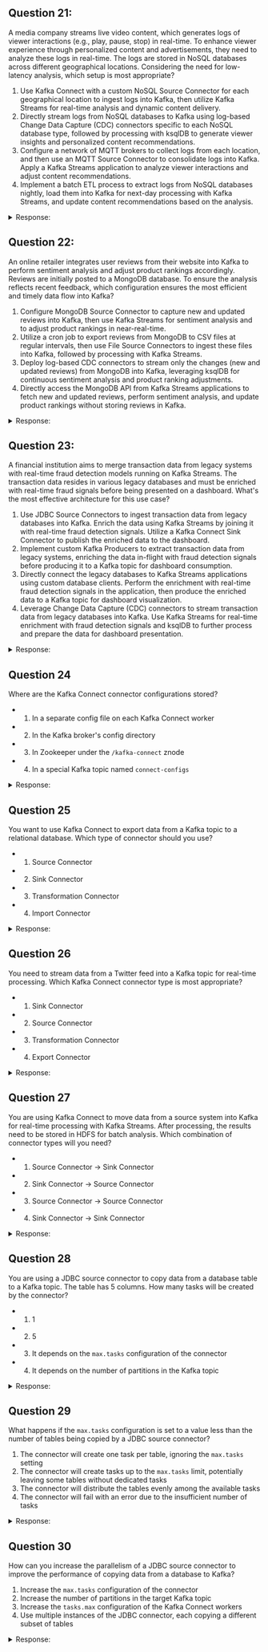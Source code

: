 </details>

## Question 21:
A media company streams live video content, which generates logs of viewer interactions (e.g., play, pause, stop) in real-time. To enhance viewer experience through personalized content and advertisements, they need to analyze these logs in real-time. The logs are stored in NoSQL databases across different geographical locations. Considering the need for low-latency analysis, which setup is most appropriate?

1. Use Kafka Connect with a custom NoSQL Source Connector for each geographical location to ingest logs into Kafka, then utilize Kafka Streams for real-time analysis and dynamic content delivery.
2. Directly stream logs from NoSQL databases to Kafka using log-based Change Data Capture (CDC) connectors specific to each NoSQL database type, followed by processing with ksqlDB to generate viewer insights and personalized content recommendations.
3. Configure a network of MQTT brokers to collect logs from each location, and then use an MQTT Source Connector to consolidate logs into Kafka. Apply a Kafka Streams application to analyze viewer interactions and adjust content recommendations.
4. Implement a batch ETL process to extract logs from NoSQL databases nightly, load them into Kafka for next-day processing with Kafka Streams, and update content recommendations based on the analysis.

<details>
<summary>Response:</summary> 

The correct answer is **2. Directly stream logs from NoSQL databases to Kafka using log-based Change Data Capture (CDC) connectors specific to each NoSQL database type, followed by processing with ksqlDB to generate viewer insights and personalized content recommendations.**

**Explanation:**
- **1.** Custom connectors for each location could work but might not offer the low-latency needed for real-time analysis and personalized content delivery compared to CDC connectors that capture changes as they happen.
- **2.** Correct. CDC connectors are designed to capture and stream real-time changes (including viewer interactions) from databases to Kafka, facilitating immediate analysis. Using ksqlDB allows for leveraging SQL-like queries for real-time data processing, ideal for generating insights and recommendations with minimal latency.
- **3.** While MQTT is suitable for IoT data, using it for log data from NoSQL databases introduces unnecessary complexity and may not provide the direct integration or the efficiency of CDC connectors.
- **4.** Batch ETL processes cannot meet the requirements for real-time analysis and dynamic content personalization due to the inherent delay in processing.

</details>

## Question 22:
An online retailer integrates user reviews from their website into Kafka to perform sentiment analysis and adjust product rankings accordingly. Reviews are initially posted to a MongoDB database. To ensure the analysis reflects recent feedback, which configuration ensures the most efficient and timely data flow into Kafka?

1. Configure MongoDB Source Connector to capture new and updated reviews into Kafka, then use Kafka Streams for sentiment analysis and to adjust product rankings in near-real-time.
2. Utilize a cron job to export reviews from MongoDB to CSV files at regular intervals, then use File Source Connectors to ingest these files into Kafka, followed by processing with Kafka Streams.
3. Deploy log-based CDC connectors to stream only the changes (new and updated reviews) from MongoDB into Kafka, leveraging ksqlDB for continuous sentiment analysis and product ranking adjustments.
4. Directly access the MongoDB API from Kafka Streams applications to fetch new and updated reviews, perform sentiment analysis, and update product rankings without storing reviews in Kafka.

<details>
<summary>Response:</summary> 

The correct answer is **3. Deploy log-based CDC connectors to stream only the changes (new and updated reviews) from MongoDB into Kafka, leveraging ksqlDB for continuous sentiment analysis and product ranking adjustments.**

**Explanation:**
- **1.** MongoDB Source Connector can efficiently ingest data into Kafka, but this option doesn't specify the efficiency of capturing only new or updated reviews like CDC would.
- **2.** Exporting to CSV and using File Source Connectors introduces delays, making it unsuitable for reflecting recent feedback in near-real-time.
- **3.** Correct. CDC connectors are specifically designed for efficient, real-time data synchronization by capturing only new and modified data. Using ksqlDB for sentiment analysis allows for real-time processing and immediate action on the insights.
- **4.** Fetching data directly via the MongoDB API bypasses Kafka's benefits of decoupling data producers and consumers, scalability, and fault tolerance, making it less efficient for real-time analysis and adjustment of product rankings.

</details>

## Question 23:
A financial institution aims to merge transaction data from legacy systems with real-time fraud detection models running on Kafka Streams. The transaction data resides in various legacy databases and must be enriched with real-time fraud signals before being presented on a dashboard. What's the most effective architecture for this use case?

1. Use JDBC Source Connectors to ingest transaction data from legacy databases into Kafka. Enrich the data using Kafka Streams by joining it with real-time fraud detection signals. Utilize a Kafka Connect Sink Connector to publish the enriched data to the dashboard.
2. Implement custom Kafka Producers to extract transaction data from legacy systems, enriching the data in-flight with fraud detection signals before producing it to a Kafka topic for dashboard consumption.
3. Directly connect the legacy databases to Kafka Streams applications using custom database clients. Perform the enrichment with real-time fraud detection signals in the application, then produce the enriched data to a Kafka topic for dashboard visualization.
4. Leverage Change Data Capture (CDC) connectors to stream transaction data from legacy databases into Kafka. Use Kafka Streams for real-time enrichment with fraud detection signals and ksqlDB to further process and prepare the data for dashboard presentation.

<details>
<summary>Response:</summary> 

The correct answer is **4. Leverage Change Data Capture (CDC) connectors to stream transaction data from legacy databases into Kafka. Use Kafka Streams for real-time enrichment with fraud detection signals and ksqlDB to further process and prepare the data for dashboard presentation.**

**Explanation:**
- **1.** While using JDBC Source Connectors to ingest transaction data into Kafka is a viable option, it may not provide the low-latency required for real-time fraud detection compared to the efficiency of CDC connectors.
- **2.** Implementing custom Kafka Producers requires significant development effort and might not be as efficient or scalable as using built-in Kafka Connect connectors. Additionally, enriching data in-flight before it reaches Kafka can complicate the architecture.
- **3.** Connecting legacy databases directly to Kafka Streams applications complicates the architecture and increases the coupling between data sources and processing logic, making the system less resilient and scalable.
- **4.** Correct. CDC connectors are ideal for capturing changes from legacy databases in real-time, minimizing latency. Kafka Streams enables sophisticated stream processing capabilities for enrichment with fraud detection signals. Using ksqlDB allows for additional processing and preparation of the enriched data in a more accessible SQL-like language, making it suitable for dynamic dashboard presentation. This option efficiently combines real-time data integration, processing, and presentation while leveraging the strengths of the Kafka ecosystem.

</details>

## Question 24

Where are the Kafka Connect connector configurations stored?

- 1. In a separate config file on each Kafka Connect worker
- 2. In the Kafka broker's config directory
- 3. In Zookeeper under the `/kafka-connect` znode
- 4. In a special Kafka topic named `connect-configs`

<details>
<summary>Response:</summary>  4

**Explanation:**
Kafka Connect uses a special Kafka topic named `connect-configs` to store connector and task configurations. When a connector is created or updated, the configurations are persisted in this topic.

- 1 is incorrect because connector configs are not stored in separate files on the worker nodes.
- 2 is incorrect as connector configs are not stored in the Kafka broker's config directory.
- 3 is incorrect because while Kafka Connect uses Zookeeper for some coordination tasks, connector configs specifically are not stored in Zookeeper.

</details>

## Question 25

You want to use Kafka Connect to export data from a Kafka topic to a relational database. Which type of connector should you use?

- 1. Source Connector
- 2. Sink Connector
- 3. Transformation Connector
- 4. Import Connector

<details>
<summary>Response:</summary> 

**Answer:** 2

**Explanation:**
In Kafka Connect, a Sink Connector is used to consume data from Kafka topics and deliver it to an external system, such as a relational database, a search index, or a file system.

- 1 Source Connector is used to import data from an external system into Kafka topics, which is the opposite of what's needed here.
- 3 is incorrect because Transformation Connectors are not a real type in Kafka Connect. Transformations can be applied to a connector configuration, but they are not a separate connector type.
- 4 is incorrect because "Import Connector" is not a real term in Kafka Connect.

</details>

## Question 26

You need to stream data from a Twitter feed into a Kafka topic for real-time processing. Which Kafka Connect connector type is most appropriate?

- 1. Sink Connector
- 2. Source Connector
- 3. Transformation Connector
- 4. Export Connector

<details>
<summary>Response:</summary> 

**Answer:** 2

**Explanation:**
A Kafka Connect Source Connector is used to import data from an external source, such as a database, a Twitter feed, or a messaging system, and publish that data to Kafka topics.

- 1 Sink Connector is used to export data from Kafka topics to an external system, which is the opposite of what's needed here.
- 3 is incorrect because Transformation Connectors are not a real type in Kafka Connect. Transformations can be applied to a connector configuration, but they are not a separate connector type.
- 4 is incorrect because "Export Connector" is not a real term in Kafka Connect.

</details>

## Question 27

You are using Kafka Connect to move data from a source system into Kafka for real-time processing with Kafka Streams. After processing, the results need to be stored in HDFS for batch analysis. Which combination of connector types will you need?

- 1. Source Connector -> Sink Connector
- 2. Sink Connector -> Source Connector
- 3. Source Connector -> Source Connector
- 4. Sink Connector -> Sink Connector

<details>
<summary>Response:</summary> 

**Answer:** 1

**Explanation:**
This scenario requires a combination of a Source Connector and a Sink Connector:

1. A Source Connector is needed to import data from the source system into Kafka topics.
2. Kafka Streams can then process this data in real-time.
3. Finally, a Sink Connector is needed to export the processed results from Kafka topics to HDFS.

The other options are incorrect:

- 2 would be importing from Kafka to the source system and then from HDFS to Kafka, which is the wrong direction.
- 3 and 4 use the same connector type twice, which doesn't make sense for moving data from a source to Kafka to a sink.

</details>

## Question 28

You are using a JDBC source connector to copy data from a database table to a Kafka topic. The table has 5 columns. How many tasks will be created by the connector?

- 1. 1
- 2. 5
- 3. It depends on the `max.tasks` configuration of the connector
- 4. It depends on the number of partitions in the Kafka topic

<details>
<summary>Response:</summary> 

**Answer:** 1

**Explanation:**
When using a JDBC source connector to copy data from a database table to a Kafka topic, the number of tasks created by the connector is not directly related to the number of columns in the table.

- 2. default, a JDBC source connector creates only one task per table, regardless of the number of columns. Each task reads data from the entire table and writes it to the Kafka topic.

The number of tasks can be controlled by the `max.tasks` configuration property of the connector. However, even if `max.tasks` is set to a value greater than 1, the JDBC connector will still create only one task per table.

The reason for this is that the JDBC connector reads data from the table sequentially, and splitting the data across multiple tasks based on columns would not provide any parallelism benefits.

Statement 2 is incorrect because the number of tasks is not determined by the number of columns in the table.

Statement 3 is partially correct, but it doesn't apply to the JDBC connector specifically. The `max.tasks` configuration is used by some connectors to control the maximum number of tasks, but the JDBC connector always creates one task per table.

Statement 4 is incorrect because the number of tasks is not related to the number of partitions in the Kafka topic. The JDBC connector's task reads data from the table and writes it to the topic, regardless of the topic's partitioning.

</details>

## Question 29

What happens if the `max.tasks` configuration is set to a value less than the number of tables being copied by a JDBC source connector?

1. The connector will create one task per table, ignoring the `max.tasks` setting
2. The connector will create tasks up to the `max.tasks` limit, potentially leaving some tables without dedicated tasks
3. The connector will distribute the tables evenly among the available tasks
4. The connector will fail with an error due to the insufficient number of tasks

<details>
<summary>Response:</summary> 

**Answer:** 3

**Explanation:**
When the `max.tasks` configuration is set to a value less than the number of tables being copied by a JDBC source connector, the connector will distribute the tables evenly among the available tasks.

Key points:
- The connector respects the `max.tasks` setting and creates up to that number of tasks.
- All tables are processed; no tables are left without tasks.
- Tables are assigned to tasks in a way that balances the load.
- Each task will handle multiple tables, processing them sequentially.

Example:
If there are 10 tables and `max.tasks` is set to 5:
- The connector creates 5 tasks.
- Each task is assigned 2 tables.
- All tables are processed, and the workload is distributed evenly among the tasks.

This approach ensures that all data is ingested into Kafka, maintaining data integrity and completeness while respecting the `max.tasks` limit.

</details>

## Question 30

How can you increase the parallelism of a JDBC source connector to improve the performance of copying data from a database to Kafka?

1. Increase the `max.tasks` configuration of the connector
2. Increase the number of partitions in the target Kafka topic
3. Increase the `tasks.max` configuration of the Kafka Connect workers
4. Use multiple instances of the JDBC connector, each copying a different subset of tables

<details>
<summary>Response:</summary> 

**Answer:** 1 and 4

**Explanation:**
To increase the parallelism of a JDBC source connector and improve performance, you can use a combination of approaches:

1. Increase the `max.tasks` configuration of the connector:
   - This allows the connector to create more tasks within a single instance.
   - Each task can process data independently, increasing parallelism.

4. Use multiple instances of the JDBC connector, each copying a different subset of tables:
   - Distributes the workload across multiple connector instances.
   - Each instance can run tasks in parallel, further enhancing performance.

Combining both options can maximize parallelism and performance, although it's important to manage the complexity that comes with multiple connector instances.

Additional notes:
- Option 2 (increasing partitions) can help with downstream consumer parallelism but doesn't directly affect the connector's parallelism.
- Option 3 (increasing `tasks.max` of Kafka Connect workers) allows the cluster to handle more tasks but doesn't increase the connector's parallelism unless combined with Option 1.